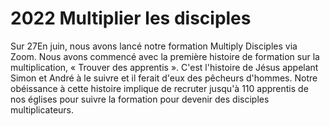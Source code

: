 # 2022 Multiplier les disciples

Sur 27En juin, nous avons lancé notre formation Multiply Disciples via Zoom. Nous avons commencé avec la première histoire de formation sur la multiplication, « Trouver des apprentis ». C'est l'histoire de Jésus appelant Simon et André à le suivre et il ferait d'eux des pêcheurs d'hommes. Notre obéissance à cette histoire implique de recruter jusqu'à 110 apprentis de nos églises pour suivre la formation pour devenir des disciples multiplicateurs.
